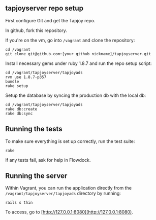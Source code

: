 tapjoyserver repo setup
-----------------------

First configure Git and get the Tapjoy repo.

In github, fork this repository.

If you're on the vm, go into `/vagrant` and clone the repository:

```
cd /vagrant
git clone git@github.com:[your github nickname]/tapjoyserver.git
```

Install necessary gems under ruby 1.8.7 and run the repo setup script:

```
cd /vagrant/tapjoyserver/tapjoyads
rvm use 1.8.7-p357
bundle
rake setup
```

Setup the database by syncing the production db with the local db:

```
cd /vagrant/tapjoyserver/tapjoyads
rake db:create
rake db:sync
```

Running the tests
-----------------

To make sure everything is set up correctly, run the test suite:

```
rake
```

If any tests fail, ask for help in Flowdock.

Running the server
------------------

Within Vagrant, you can run the application directly from the `/vagrant/tapjoyserver/tapjoyads` directory by running:

```
rails s thin
```

To access, go to [http://127.0.0.1:8080](http://127.0.0.1:8080).
